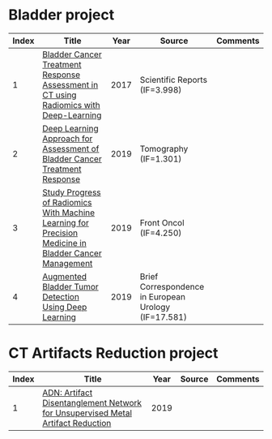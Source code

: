 # Bladder project
|Index|Title|Year|Source|Comments|
|----|----|----|----|----|
|1|[Bladder Cancer Treatment Response Assessment in CT using Radiomics with Deep-Learning](https://www.nature.com/articles/s41598-017-09315-w)|2017|Scientific Reports (IF=3.998)||
|2|[Deep Learning Approach for Assessment of Bladder Cancer Treatment Response](https://www.ncbi.nlm.nih.gov/pmc/articles/PMC6403041/)|2019|Tomography (IF=1.301)||
|3|[Study Progress of Radiomics With Machine Learning for Precision Medicine in Bladder Cancer Management](https://www.ncbi.nlm.nih.gov/pmc/articles/PMC6892826/)|2019|Front Oncol (IF=4.250)||
|4|[Augmented Bladder Tumor Detection Using Deep Learning](https://urology.stanford.edu/content/dam/sm/urology/JJimages/publications/Augmented-bladder-tumor-detection-using-deep-learning.pdf)|2019|Brief Correspondence in European Urology (IF=17.581)||

# CT Artifacts Reduction project
|Index|Title|Year|Source|Comments|
|----|----|----|----|----|
|1|[ADN: Artifact Disentanglement Network for Unsupervised Metal Artifact Reduction](https://arxiv.org/pdf/1908.01104.pdf)|2019|||

